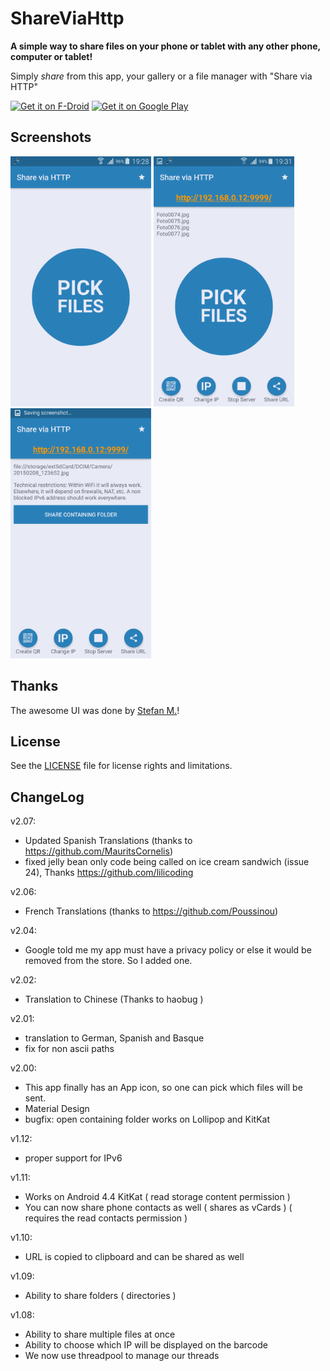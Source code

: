 # ShareViaHttp

**A simple way to share files on your phone or tablet with any other phone, computer or tablet!**

Simply *share* from this app, your gallery or a file manager with "Share via HTTP"

<a href="https://f-droid.org/packages/com.MarcosDiez.shareviahttp" target="_blank">
<img src="https://f-droid.org/badge/get-it-on.png" alt="Get it on F-Droid" height="100"/></a>
<a href="https://play.google.com/store/apps/details?id=com.MarcosDiez.shareviahttp" target="_blank">
<img src="https://play.google.com/intl/en_us/badges/images/generic/en-play-badge.png" alt="Get it on Google Play" height="100"/></a>

## Screenshots

<img src="GooglePlay/screen0.png" width=auto height=400/>
<img src="GooglePlay/screen1.png" width=auto height=400/>
<img src="GooglePlay/screen3.png" width=auto height=400/>

## Thanks

The awesome UI was done by <a href="https://github.com/StefMa">Stefan M.</a>!

## License
See the [LICENSE](LICENSE.md) file for license rights and limitations.


## ChangeLog
v2.07:
- Updated Spanish Translations (thanks to https://github.com/MauritsCornelis)
- fixed jelly bean only code being called on ice cream sandwich (issue 24), Thanks https://github.com/lilicoding

v2.06:
- French Translations (thanks to https://github.com/Poussinou)

v2.04:
- Google told me my app must have a privacy policy or else it would be removed from the store. So I added one.

v2.02:
- Translation to Chinese (Thanks to haobug )

v2.01:
- translation to German, Spanish and Basque
- fix for non ascii paths

v2.00:
- This app finally has an App icon, so one can pick which files will be sent.
- Material Design
- bugfix: open containing folder works on Lollipop and KitKat

v1.12:
- proper support for IPv6

v1.11:
- Works on Android 4.4 KitKat ( read storage content permission )
- You can now share phone contacts as well ( shares as vCards )  ( requires the read contacts permission )

v1.10:
- URL is copied to clipboard and can be shared as well

v1.09:
- Ability to share folders ( directories )

v1.08:
- Ability to share multiple files at once
- Ability to choose which IP will be displayed on the barcode
- We now use threadpool to manage our threads
